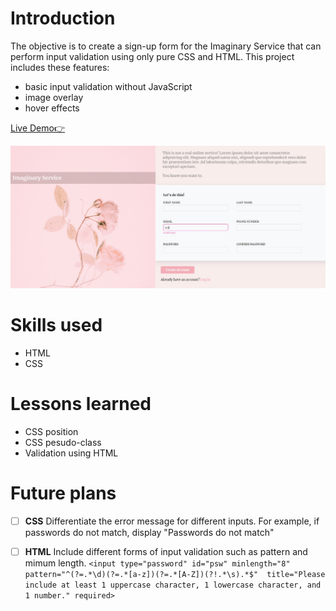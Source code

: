 # Introduction
The objective is to create a sign-up form for the Imaginary Service that can perform input validation using only pure CSS and HTML. 
This project includes these features:
* basic input validation without JavaScript
* image overlay
* hover effects

[Live Demo👉](http://bravoosonja/sign-up-form)

![demo](demo.jpg)
# Skills used
- HTML
- CSS
# Lessons learned
* CSS position
* CSS pesudo-class 
* Validation using HTML
# Future plans
- [ ] **CSS** Differentiate the error message for different inputs. For example, if passwords do not match, display "Passwords do not match"
- [ ] **HTML** Include different forms of input validation such as pattern and mimum length.
      ```
       <input type="password" id="psw" minlength="8" pattern="^(?=.*\d)(?=.*[a-z])(?=.*[A-Z])(?!.*\s).*$" 
       title="Please include at least 1 uppercase character, 1 lowercase character, and 1 number." required>
      ```
 
      
